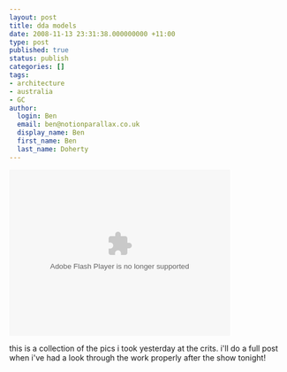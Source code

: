 ```yaml
---
layout: post
title: dda models
date: 2008-11-13 23:31:38.000000000 +11:00
type: post
published: true
status: publish
categories: []
tags:
- architecture
- australia
- GC
author:
  login: Ben
  email: ben@notionparallax.co.uk
  display_name: Ben
  first_name: Ben
  last_name: Doherty
---
```

<p><object width="400" height="300"><param name="flashvars" value="&amp;offsite=true&amp;lang=en-us&amp;page_show_url=%2Fsearch%2Fshow%2F%3Fq%3Dmelbourne%2Bgenerative%26m%3Dtags&amp;page_show_back_url=%2Fsearch%2F%3Fq%3Dmelbourne%2Bgenerative%26m%3Dtags&amp;method=flickr.photos.search&amp;api_params_str=&amp;api_tags=melbourne%2Cgenerative&amp;api_tag_mode=bool&amp;api_media=all&amp;api_sort=date-posted-desc&amp;jump_to=&amp;start_index=0" /><param name="movie" value="http://www.flickr.com/apps/slideshow/show.swf?v=63603" /><param name="allowFullScreen" value="true" /><embed src="http://www.flickr.com/apps/slideshow/show.swf?v=63603" type="application/x-shockwave-flash" allowfullscreen="true" flashvars="&amp;offsite=true&amp;lang=en-us&amp;page_show_url=%2Fsearch%2Fshow%2F%3Fq%3Dmelbourne%2Bgenerative%26m%3Dtags&amp;page_show_back_url=%2Fsearch%2F%3Fq%3Dmelbourne%2Bgenerative%26m%3Dtags&amp;method=flickr.photos.search&amp;api_params_str=&amp;api_tags=melbourne%2Cgenerative&amp;api_tag_mode=bool&amp;api_media=all&amp;api_sort=date-posted-desc&amp;jump_to=&amp;start_index=0" width="400" height="300"></embed></object></p>
<p>this is a collection of the pics i took yesterday at the crits. i'll do a full post when i've had a look through the work properly after the show tonight!</p>
